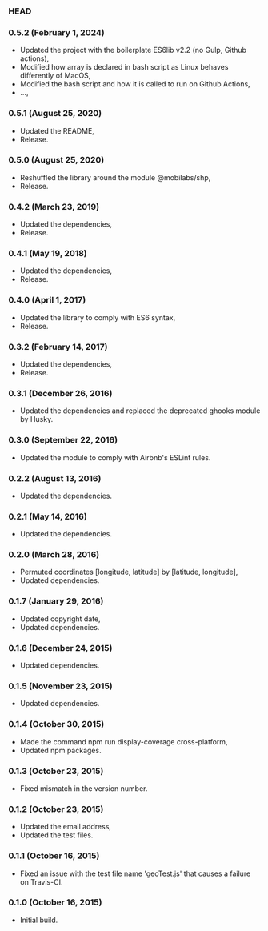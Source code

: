 ### HEAD

### 0.5.2 (February 1, 2024)

  * Updated the project with the boilerplate ES6lib v2.2 (no Gulp, Github actions),
  * Modified how array is declared in bash script as Linux behaves differently of MacOS,
  * Modified the bash script and how it is called to run on Github Actions,
  * ...,


### 0.5.1 (August 25, 2020)

  * Updated the README,
  * Release.


### 0.5.0 (August 25, 2020)

  * Reshuffled the library around the module @mobilabs/shp,
  * Release.


### 0.4.2 (March 23, 2019)

  * Updated the dependencies,
  * Release.


### 0.4.1 (May 19, 2018)

  * Updated the dependencies,
  * Release.


### 0.4.0 (April 1, 2017)

  * Updated the library to comply with ES6 syntax,
  * Release.


### 0.3.2 (February 14, 2017)

  * Updated the dependencies,
  * Release.


### 0.3.1 (December 26, 2016)

  * Updated the dependencies and replaced the deprecated ghooks module by Husky.


### 0.3.0 (September 22, 2016)

  * Updated the module to comply with Airbnb's ESLint rules.


### 0.2.2 (August 13, 2016)

  * Updated the dependencies.


### 0.2.1 (May 14, 2016)

  * Updated the dependencies.


### 0.2.0 (March 28, 2016)

  * Permuted coordinates [longitude, latitude] by [latitude, longitude],
  * Updated dependencies.


### 0.1.7 (January 29, 2016)

  * Updated copyright date,
  * Updated dependencies.


### 0.1.6 (December 24, 2015)

  * Updated dependencies.


### 0.1.5 (November 23, 2015)

  * Updated dependencies.


### 0.1.4 (October 30, 2015)

  * Made the command npm run display-coverage cross-platform,
  * Updated npm packages.


### 0.1.3 (October 23, 2015)

  * Fixed mismatch in the version number.


### 0.1.2 (October 23, 2015)

  * Updated the email address,
  * Updated the test files.


### 0.1.1 (October 16, 2015)

  * Fixed an issue with the test file name 'geoTest.js' that causes a failure on Travis-CI.


### 0.1.0 (October 16, 2015)

  * Initial build.
